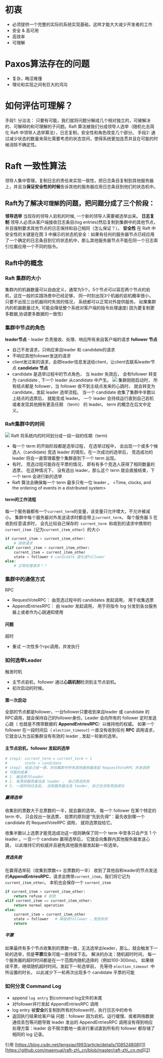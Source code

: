 # 初衷
- 必须提供一个完整的实际的系统实现基础，这样才能大大减少开发者的工作
- 安全 & 高可用
- 高效率
- 可理解
# Paxos算法存在的问题
- 复杂，晦涩难懂
- 理论和实现之间有巨大的鸿沟

# 如何评估可理解？
手段1: 分治法： 只要有可能，我们就将问题分解成几个相对独立的，可被解决的、可解释的和可理解的子问题。Raft 算法被我们分成领导人选举（随机化去简化 Raft 中领导人选举算法），日志复制，安全性和角色改变几个部分。
手段2: 通过减少状态的数量来简化需要考虑的状态空间，使得系统更加连贯并且在可能的时候消除不确定性。
# Raft 一致性算法
领导人集中管理，复制日志的责任来实现一致性，把日志条目复制到其他服务器上，并且当**保证安全性的时候**告诉其他的服务器应用日志条目到他们的状态机中。
## Raft为了解决`可理解`的问题，把问题分成了三个阶段：
**领导选举**
当现存的领导人宕机的时候, 一个新的领导人需要被选举出来。
**日志复制**
领导人必须从客户端接收日志条目(log entries)然后复制到集群中的其他节点，并且强制要求其他节点的日志保持和自己相同（怎么保证？）。
**安全性**
在 Raft 中安全性的关键是在图 3 中展示的状态机安全：如果有任何的服务器节点已经应用了一个确定的日志条目到它的状态机中，那么其他服务器节点不能在同一个日志索引位置应用一个不同的指令。
## Raft中的概念
### Raft 集群的大小
集群内的机器数量可以自由定义，通常为5个。5个节点可以容忍两个节点的宕机，这在一般的实践场景中已经足够， 同一时刻出现3个机器的宕机概率很小， 只要不出现三台机器同时失效的情况， 系统都可以正常对外提供服务。 如果集群内的机器数量过大, 可能会降低整个系统对客户端的指令处理速度( 因为要复制更多数据,协调更多数据的一致性)
### 集群中节点的角色
**leader节点** -  leader 负责接收、处理、响应所有来自客户端的请求
**follower 节点** 
- 自己不发请求，只响应来自leader 和 candidate的请求
- 不响应其他follower发送的请求
- client发过来的请求，会把leader信息发送给client，让client去联系leader节点
**candidate 节点**
- candidate 是选举过程中的节点角色， 当 leader 失效后， 会有follower 转变为 candidate , 下一个 leader 从candidate 中产生。
![][image-1] 
集群刚刚启动时， 所有结点都是 follower，当 follower 收不到主结点发来的心跳时， 就会转变为 candidate，发起 leader 选举流程。 当一个 candidate 收集了集群中半数以上结点的选票后， 就能变成 leader。 一个 leader 会持续运行直到自己宕机或者发现其他拥有更高任期 （term） 的 leader。 term 的概念在后文中定义。
### Raft集群中的时间
![][image-2]
Raft 将系统内的时间划分成一段一段的任期（term)
- 每一个 term 的开始阶段都是选举过程， 在选举过程中， 会出现一个或多个候选人（candidate) 竞选 leader 的情形。在一次成功的选举后， 竞选成功的 leader 将会一直管理着整个集群直到下一个 term 出现。
- 有时， 竞选过程可能存在平票的情况， 即有有多个竞选人获得了相同数量的选票， 在这种情况下， 没有选出 leader，那么这个 term 就会直接结束，下一个 term 会进行新的选举
- Raft 算法会确保每一个 term 最多只有一位 leader 。
\<Time, clocks, and the ordering of events in a distributed system\>
#### term的工作流程
每一个服务器都有一个`current_term`的变量，该变量只允许增大，不允许被减小。
集群中每个服务器对外发送请求时都会带上`current_term`，
每个服务器 S 在收到任意请求时， 会先比较自己保存的` current_term `和收到的请求中携带的 `current_item`（记为`current_item_other`）的大小
```python
if current_item > current_item_other:
	# 拒绝请求
elif current_item < current_item_other:
	current_item = current_item_other
	state = follower # candidate 退化成follower
else:
	# 正常处理请求？？

```

### 集群中的通信方式
RPC
- RequestVoteRPC： 由竞选过程中的 candidates 发起调用， 用于收集选票
- AppendEntriesRPC： 由 leader 发起调用， 用于将指令 log 分发到各台服务器上或者作为心跳通知使用
#### 问题
超时
- 重试
一次性多个rpc调用，并发执行
### 如何选举Leader
触发时机
- 主节点宕机，follower 通过**心跳机制**检测到主节点宕机。
- 初次启动的时候。
#### 第一次启动
全部的节点都是follower，一台follower只要收到来自leader 或 candidate 的RPC调用，就会保持自己的follower身份。Leader 会向所有的 follower 定时发送心跳（ 也就是不携带数据的 **AppendEntriesRPC**）以维持他的权威。 如果一个 follower 在一段时间后（ `election_timeout`) 一直没有收到任何 **RPC** 调用请求， 它就会认为当前集群没有有效的 leader , 发起一轮新的选举。
#### 主节点宕机，follower 发起的选举
```python
# step1: current_term = current_term + 1
#        state = candidate
# step2: 给自己投一票，并向集群中所有其他服务器发起 RequestVoteRPC 并发调用
# 可能的结果：
# 1. 被选举为leader
# 2. 有其他服务器当选 leader ， 自己竞选失败
# 3. 一段时间过去后， 没有服务器当选 leader, 自己也没有竞选成功 
```
##### 赢得选举
收集到的票数大于总票数的一半，就会赢的选举。
每一个 follower 在某个特定的 term 中， 只会投出一张选票， 投票的原则是”先到先得“：最先收到哪一个 candidate 的 RequestVoteRPC 调用， 就将选票投给它。
 
收集半数以上选票才能竞选成功这一规则确保了同一个 term 中至多只会产生 1 个 leader 。一旦一个 candiate 赢得选举后， 它就会向集群内其他服务器发送心跳， 以此维持它的权威并且避免其他服务器发起新一轮选举。
##### 竞选失败
在赢得选举前（收集到票数\<= 总票数的一半）
收到了其他自称leader的节点发送的**AppendEntriesRPC**，请求会携带`current_item`，我们将它记为`current_item_other`。
本机也会保存一个 `current_item`
```python
if current_item > current_item_other:
	return refuse # 拒绝
elif current_item == current_item_other:
	return normal operation
else:
	current_item = current_item_other
	state = follower   # 降级成follower ，竞选失败
	return
```
##### 平票
如果最终有多个节点收集到的票数一致，无法选举出leader，那么，就会触发下一轮的选举，但是**平票**现象可能一直持续下去。
解决的办法：随机超时时间， 每一个服务器的超时时间都是在一个范围内随机选择的（例如100-300ms)。 如果继续平票，继续随机超时时间。发起下一轮选举前， 先等待 `election_timeout `中所设置的时长， 以此减少下一轮再次出现多个 candidate 平票的可能
### 如何分发 Command Log
- append `log entry` 到command log文件的末尾
- 对follower并行发起 AppendEntriesRPC 调用
- log entry 被**安全**的复制到所有的follower时，执行日志中的命令
- 返回执行结果给客户端
问题：follower 因为宕机、运行缓慢、或者网络数据通信丢包等问题导致 leader 发出的 AppendEntriesRPC 调用没有得到响应
处理方案：leader 会不限次数地一直进行重试直到所有的 follower 都存储了相同的 log 记录。



引用
[https://blog.csdn.net/lengxiao1993/article/details/108524808][1]
[https://github.com/maemual/raft-zh\_cn/blob/master/raft-zh\_cn.md][2]

[1]:	https://blog.csdn.net/lengxiao1993/article/details/108524808
[2]:	https://github.com/maemual/raft-zh_cn/blob/master/raft-zh_cn.md

[image-1]:	https://tva1.sinaimg.cn/large/008i3skNly1gsf9akys3yj30nw0g2wht.jpg
[image-2]:	https://tva1.sinaimg.cn/large/008i3skNly1gsf9d3iekcj30ng0esmzo.jpg